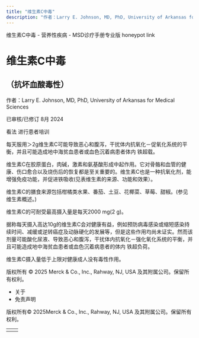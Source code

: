 ```yaml
---
title: "维生素C中毒"
description: "作者：Larry E. Johnson, MD, PhD, University of Arkansas for Medical Sciences"
---
```


﻿维生素C中毒 - 营养性疾病 - MSD诊疗手册专业版 honeypot link

# 维生素C中毒

## （抗坏血酸毒性）

作者：Larry E. Johnson, MD, PhD, University of Arkansas for Medical Sciences

已审核/已修订 8月 2024

看法 进行患者培训

每天服用＞2g维生素C可能导致恶心和腹泻，干扰体内抗氧化－促氧化系统的平衡，并且可能造成地中海贫血患者或血色沉着病患者体内 铁超载。

维生素C在胶原蛋白，肉碱，激素和氨基酸形成中起作用。它对骨骼和血管的健康、伤口愈合以及烧伤后的恢复都是至关重要的。维生素C也是一种抗氧化剂，能增强免疫功能，并促进铁吸收(见表维生素的来源、功能和效果）。

维生素C的膳食来源包括柑橘类水果、番茄、土豆、花椰菜、草莓、甜椒。(参见 维生素概述。)

维生素C的可耐受最高摄入量是每天2000 mg(2 g)。

据称每天摄入高达10g的维生素C会对健康有益，例如预防病毒感染或缩短感染持续时间、减缓或逆转癌症及动脉硬化的发展等，但是这些作用均尚未证实。然而该剂量可能酸化尿液、导致恶心和腹泻，干扰体内抗氧化－强化氧化系统的平衡，并且可能造成地中海贫血患者或血色沉着病患者的体内 铁超负荷。

维生素C摄入量低于上限对健康成人没有毒性作用。



版权所有 © 2025
Merck & Co., Inc., Rahway, NJ, USA 及其附属公司。保留所有权利。

- 关于
- 免责声明

版权所有© 2025Merck & Co., Inc., Rahway, NJ, USA 及其附属公司。保留所有权利。

|     |     |
| --- | --- |
|  |  |